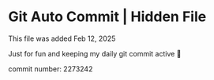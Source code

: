 # Git Auto Commit | Hidden File

This file was added Feb 12, 2025

Just for fun and keeping my daily git commit active 🤪

commit number: 2273242
